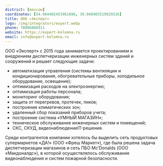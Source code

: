 ```yaml
---
district: [moscow]
coordinates: [54.964402453961696, 39.046903519929316]
title: ООО «Эксперт»
logo: /img/integrators/expert.webp
phone: 78006006911
website: https://expert-kolomna.ru
email: info@expert-kolomna.ru
---
```


ООО «Эксперт» с 2015 года занимается проектированием и внедрением диспетчеризации инженерных систем зданий и сооружений и решает следующие задачи:


* автоматизация управления (системы вентиляции и кондиционирования, обогревательные приборы, холодильное оборудование, освещение);
* оптимизация расходов на электроэнергию;
* оптимизация работы персонала;
* мониторинг оборудования;
* защита от перегревов, протечек, пиков;
* построение климатических зон;
* удаленный сбор показаний приборов учета;
* построение система «УМНЫЙ МАГАЗИН»;
* техническое обслуживание инженерных систем и помещений;
* СКС, СКУД, видеонаблюдениеIT-решения.

Среди контрагентов компании хотелось бы выделить сеть продуктовых супермаркетов «ДА!» (ООО «Фреш Маркет»), где была решена задача диспетчеризации магазинов и сеть ПБО Mc’Donalds (ООО «Макдоналдс»), в которой осуществлялось обслуживание видеонаблюдения и систем пожарной безопасности.
